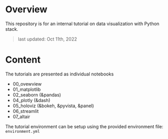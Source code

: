 Overview
========

This repository is for an internal tutorial on data visualization with Python stack.

>last updated: Oct 11th, 2022


Content
=======

The tutorials are presented as individual notebooks

- 00_ovewview
- 01_matplotlib
- 02_seaborn (&pandas)
- 04_plotly (&dash)
- 05_holoviz (&bokeh, &pyvista, &panel)
- 06_streamlit
- 07_altair

The tutorial environment can be setup using the provided environment file: `environment.yml`
